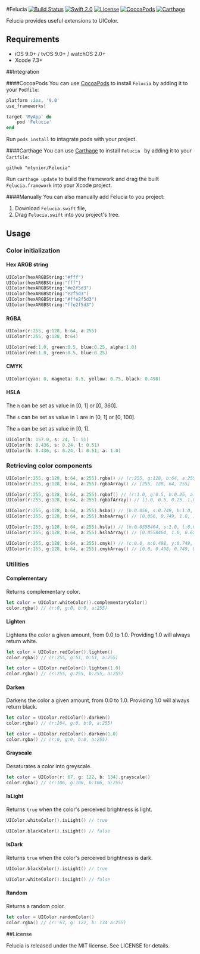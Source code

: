 #Felucia  [![Build Status](https://travis-ci.org/mtynior/Felucia.svg?branch=master)](https://travis-ci.org/mtynior/Felucia) [![Swift 2.0](https://img.shields.io/badge/language-Swift-orange.svg?style=flat)](https://developer.apple.com/swift/) [![License](https://img.shields.io/badge/license-MIT-blue.svg)](https://github.com/mtynior/Felucia/blob/master/LICENSE.md) [![CocoaPods](https://img.shields.io/cocoapods/v/Felucia.svg)](https://cocoapods.org/pods/Felucia)  [![Carthage](https://img.shields.io/badge/Carthage-compatible-4BC51D.svg?style=flat)](https://github.com/Carthage/Carthage)

Felucia provides useful extensions to UIColor.

## Requirements

- iOS 9.0+ / tvOS 9.0+ / watchOS 2.0+
- Xcode 7.3+

##Integration

####CocoaPods
You can use [CocoaPods](http://cocoapods.org/) to install `Felucia` by adding it to your `Podfile`:

```ruby
platform :ios, '9.0'
use_frameworks!

target 'MyApp' do
	pod 'Felucia'
end
```
Run `pods install` to intagrate pods with your project.

####Carthage
You can use [Carthage](https://github.com/Carthage/Carthage) to install `Felucia ` by adding it to your `Cartfile`:

```
github "mtynior/Felucia"

```
Run `carthage update` to build the framework and drag the built `Felucia.framework` into your Xcode project.

####Manually
You can also manually add Felucia to you project:

1. Download `Felucia.swift` file,
2. Drag `Felucia.swift` into you project's tree.

## Usage

### Color initialization

#### Hex ARGB string

```swift
UIColor(hexARGBString:"#fff")
UIColor(hexARGBString:"fff")
UIColor(hexARGBString:"#e2f5d3")
UIColor(hexARGBString:"e2f5d3")
UIColor(hexARGBString:"#ffe2f5d3")
UIColor(hexARGBString:"ffe2f5d3")
``` 

#### RGBA 

```swift
UIColor(r:255, g:128, b:64, a:255)
UIColor(r:255, g:128, b:64)

UIColor(red:1.0, green:0.5, blue:0.25, alpha:1.0)
UIColor(red:1.0, green:0.5, blue:0.25)
``` 

#### CMYK

```swift
UIColor(cyan: 0, magneta: 0.5, yellow: 0.75, black: 0.498)
``` 

#### HSLA 
The `h` can be set as value in [0, 1] or [0, 360].

The `s` can be set as value in `l` are in [0, 1] or [0, 100]. 

The `a` can be set as value in [0, 1].

```swift
UIColor(h: 157.0, s: 24, l: 51)
UIColor(h: 0.436, s: 0.24, l: 0.51)
UIColor(h: 0.436, s: 0.24, l: 0.51, a: 1.0)
``` 


### Retrieving color components

```swift
UIColor(r:255, g:128, b:64, a:255).rgba() // (r:255, g:128, b:64, a:255)
UIColor(r:255, g:128, b:64, a:255).rgbaArray() // [255, 128, 64, 255]

UIColor(r:255, g:128, b:64, a:255).rgbaf() // (r:1.0, g:0.5, b:0.25, a:1.0)
UIColor(r:255, g:128, b:64, a:255).rgbafArray() // [1.0, 0.5, 0.25, 1.0]

UIColor(r:255, g:128, b:64, a:255).hsba() // (h:0.056, s:0.749, b:1.0, a:1.0)
UIColor(r:255, g:128, b:64, a:255).hsbaArray() // [0.056, 0.749, 1.0, 1.0]

UIColor(r:255, g:128, b:64, a:255).hsla() // (h:0.0558464, s:1.0, l:0.62549, a:1.0)
UIColor(r:255, g:128, b:64, a:255).hslaArray() // [0.0558464, 1.0, 0.62549, a:1.0]

UIColor(r:255, g:128, b:64, a:255).cmyk() // (c:0.0, m:0.498, y:0.749, k:0.0)
UIColor(r:255, g:128, b:64, a:255).cmykArray() // [0.0, 0.498, 0.749, 0.0]
```

### Utilities

#### Complementary
Returns complementary color.

```swift
let color = UIColor.whiteColor().complementaryColor() 
color.rgba() // (r:0, g:0, b:0, a:255)
```

#### Lighten
Lightens the color a given amount, from 0.0 to 1.0. Providing 1.0 will always return white.

```swift
let color = UIColor.redColor().lighten()
color.rgba() // (r:255, g:51, b:51, a:255)
```

```swift
let color = UIColor.redColor().lighten(1.0)
color.rgba() // (r:255, g:255, b:255, a:255)
```

#### Darken
Darkens the color a given amount, from 0.0 to 1.0. Providing 1.0 will always return black.

```swift
let color = UIColor.redColor().darken()
color.rgba() // (r:204, g:0, b:0, a:255)
```
```swift
let color = UIColor.redColor().darken(1.0)
color.rgba() // (r:0, g:0, b:0, a:255)
```

#### Grayscale
Desaturates a color into greyscale.

```swift
let color = UIColor(r: 67, g: 122, b: 134).grayscale()
color.rgba() // (r:106, g:106, b:106, a:255)
```

#### IsLight
Returns `true` when the color's perceived brightness is light.

```swift
UIColor.whiteColor().isLight() // true

UIColor.blackColor().isLight() // false
```

#### IsDark
Returns `true` when the color's perceived brightness is dark.

```swift
UIColor.blackColor().isLight() // true

UIColor.whiteColor().isLight() // false
```

#### Random
Returns a random color.

```swift
let color = UIColor.randomColor()
color.rgba() // (r: 67, g: 122, b: 134 a:255)
```

##License

Felucia is released under the MIT license. See LICENSE for details.